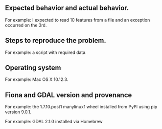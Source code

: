 <!--

WELCOME ABOARD!

Hi and welcome to the Fiona project. We appreciate bug reports, questions
about documentation, and suggestions for new features. This issue template
isn't intended to ward you off; only to intercept and redirect one particular
category of reports, and to collect a few important facts that issue reporters
often omit.

You think you've found something? We believe you.

Please note: Fiona contains extension modules and is thus susceptible to
C library compatibility issues. If you are reporting an installation or module
import issue, please note that this project only accepts reports about problems
with packages downloaded from the Python Package Index. Conda users should take
issues to one of the following trackers:

- https://github.com/ContinuumIO/anaconda-issues/issues
- https://github.com/conda-forge/fiona-feedstock

-->

## Expected behavior and actual behavior.

For example: I expected to read 10 features from a file and an exception occurred
on the 3rd.

## Steps to reproduce the problem.

For example: a script with required data.

## Operating system

For example: Mac OS X 10.12.3.

## Fiona and GDAL version and provenance

For example: the 1.7.10.post1 manylinux1 wheel installed from PyPI using pip version 9.0.1.

For example: GDAL 2.1.0 installed via Homebrew
